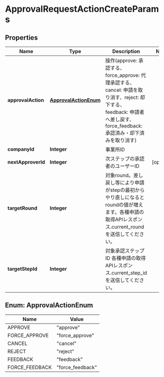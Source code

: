 

# ApprovalRequestActionCreateParams


## Properties

| Name | Type | Description | Notes |
|------------ | ------------- | ------------- | -------------|
|**approvalAction** | [**ApprovalActionEnum**](#ApprovalActionEnum) | 操作(approve: 承認する、force_approve: 代理承認する、cancel: 申請を取り消す、reject: 却下する、feedback: 申請者へ差し戻す、force_feedback: 承認済み・却下済みを取り消す) |  |
|**companyId** | **Integer** | 事業所ID |  |
|**nextApproverId** | **Integer** | 次ステップの承認者のユーザーID |  [optional] |
|**targetRound** | **Integer** | 対象round。差し戻し等により申請がstepの最初からやり直しになるとroundの値が増えます。各種申請の取得APIレスポンス.current_roundを送信してください。 |  |
|**targetStepId** | **Integer** | 対象承認ステップID 各種申請の取得APIレスポンス.current_step_idを送信してください。 |  |



## Enum: ApprovalActionEnum

| Name | Value |
|---- | -----|
| APPROVE | &quot;approve&quot; |
| FORCE_APPROVE | &quot;force_approve&quot; |
| CANCEL | &quot;cancel&quot; |
| REJECT | &quot;reject&quot; |
| FEEDBACK | &quot;feedback&quot; |
| FORCE_FEEDBACK | &quot;force_feedback&quot; |



